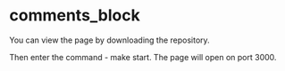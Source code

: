 # comments_block

You can view the page by downloading the repository. 

Then enter the command - make start. 
The page will open on port 3000.